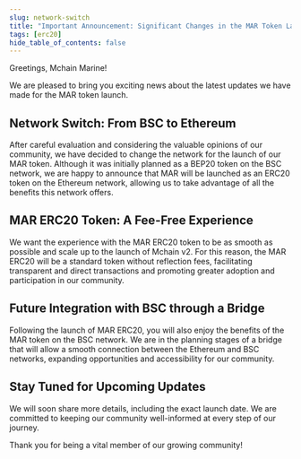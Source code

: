 ```yaml
---
slug: network-switch
title: "Important Announcement: Significant Changes in the MAR Token Launch!"
tags: [erc20]
hide_table_of_contents: false
---
```


Greetings, Mchain Marine!

We are pleased to bring you exciting news about the latest updates we have made for the MAR token launch.

## Network Switch: From BSC to Ethereum
After careful evaluation and considering the valuable opinions of our community, we have decided to change the network for the launch of our MAR token. Although it was initially planned as a BEP20 token on the BSC network, we are happy to announce that MAR will be launched as an ERC20 token on the Ethereum network, allowing us to take advantage of all the benefits this network offers.

## MAR ERC20 Token: A Fee-Free Experience
We want the experience with the MAR ERC20 token to be as smooth as possible and scale up to the launch of Mchain v2. For this reason, the MAR ERC20 will be a standard token without reflection fees, facilitating transparent and direct transactions and promoting greater adoption and participation in our community.

## Future Integration with BSC through a Bridge
Following the launch of MAR ERC20, you will also enjoy the benefits of the MAR token on the BSC network. We are in the planning stages of a bridge that will allow a smooth connection between the Ethereum and BSC networks, expanding opportunities and accessibility for our community.

## Stay Tuned for Upcoming Updates
We will soon share more details, including the exact launch date. We are committed to keeping our community well-informed at every step of our journey.

Thank you for being a vital member of our growing community!
